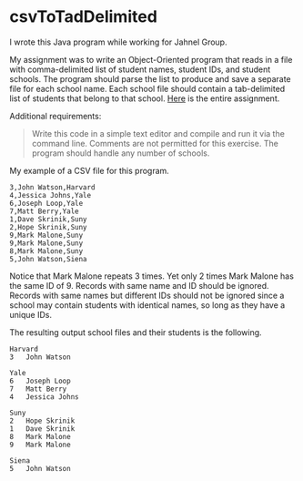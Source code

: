 # csvToTadDelimited

I wrote this Java program while working for Jahnel Group. 

My assignment was to write an Object-Oriented program that reads in a file with comma-delimited list of student names, student IDs, and student schools. The program should parse the list to produce and save a separate file for each school name. Each school file should contain a tab-delimited list of students that belong to that school. [Here](https://sites.google.com/a/jahnelgroup.com/forward-motion/training-resources/assignments/java1---csv-to-tab-delimited) is the entire assignment.

Additional requirements: 
>Write this code in a simple text editor and compile and run it via the command line. Comments are not permitted for this exercise. The program should handle any number of schools. 

My example of a CSV file for this program. 
```
3,John Watson,Harvard
4,Jessica Johns,Yale
6,Joseph Loop,Yale
7,Matt Berry,Yale
1,Dave Skrinik,Suny
2,Hope Skrinik,Suny
9,Mark Malone,Suny
9,Mark Malone,Suny
8,Mark Malone,Suny
5,John Watson,Siena
```
Notice that Mark Malone repeats 3 times. Yet only 2 times Mark Malone has the same ID of 9. Records with same name and ID should be ignored. Records with same names but different IDs should not be ignored since a school may contain students with identical names, so long as they have a unique IDs.

The resulting output school files and their students is the following. 
```
Harvard
3	John Watson
```
```
Yale
6	Joseph Loop
7	Matt Berry
4	Jessica Johns
```
```
Suny
2	Hope Skrinik
1	Dave Skrinik
8	Mark Malone
9	Mark Malone
```
```
Siena
5	John Watson
```
